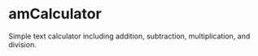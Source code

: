 # amCalculator
Simple text calculator including addition, subtraction, multiplication, and division.
